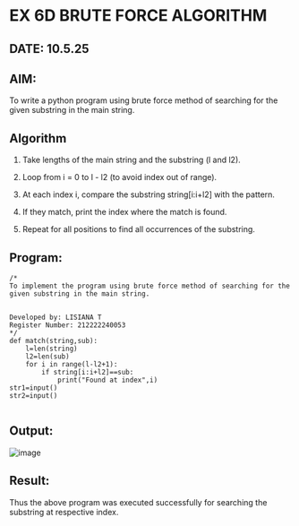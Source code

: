 # EX 6D BRUTE FORCE ALGORITHM
## DATE: 10.5.25
## AIM:
To write a python program using brute force method of searching for the given substring in the main string.




## Algorithm
1. Take lengths of the main string and the substring (l and l2).

2. Loop from i = 0 to l - l2 (to avoid index out of range).

3. At each index i, compare the substring string[i:i+l2] with the pattern.

4. If they match, print the index where the match is found.

5. Repeat for all positions to find all occurrences of the substring.
   

## Program:
```
/*
To implement the program using brute force method of searching for the given substring in the main string.


Developed by: LISIANA T
Register Number: 212222240053
*/
def match(string,sub):
    l=len(string)
    l2=len(sub)
    for i in range(l-l2+1):
        if string[i:i+l2]==sub:
            print("Found at index",i)
str1=input()
str2=input()


```

## Output:
![image](https://github.com/user-attachments/assets/514321c5-1f98-4556-b515-16c8f15cc564)


## Result:
Thus the above program was executed successfully for searching the substring at respective index.
